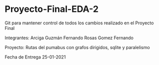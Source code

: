 # Proyecto-Final-EDA-2
Git para mantener control de todos los cambios realizado en el Proyecto Final

Integrantes:
  Arciga Guzmán Fernando
  Rosas Gomez Fernando

 Proyecto:
  Rutas del pumabus con grafos dirigidos, sqlite y paralelismo

Fecha de Entrega 25-01-2021
